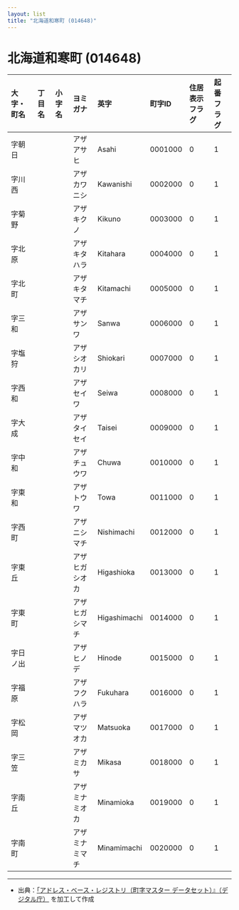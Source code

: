 ```yaml
---
layout: list
title: "北海道和寒町 (014648)"
---
```


# 北海道和寒町 (014648)

| 大字・町名 | 丁目名 | 小字名 | ヨミガナ | 英字 | 町字ID | 住居表示フラグ | 起番フラグ |
|:---|:---|:---|:---|:---|:---|:---|:---|
| 字朝日 |  |  | アザアサヒ | Asahi | 0001000 | 0 | 1 |
| 字川西 |  |  | アザカワニシ | Kawanishi | 0002000 | 0 | 1 |
| 字菊野 |  |  | アザキクノ | Kikuno | 0003000 | 0 | 1 |
| 字北原 |  |  | アザキタハラ | Kitahara | 0004000 | 0 | 1 |
| 字北町 |  |  | アザキタマチ | Kitamachi | 0005000 | 0 | 1 |
| 字三和 |  |  | アザサンワ | Sanwa | 0006000 | 0 | 1 |
| 字塩狩 |  |  | アザシオカリ | Shiokari | 0007000 | 0 | 1 |
| 字西和 |  |  | アザセイワ | Seiwa | 0008000 | 0 | 1 |
| 字大成 |  |  | アザタイセイ | Taisei | 0009000 | 0 | 1 |
| 字中和 |  |  | アザチュウワ | Chuwa | 0010000 | 0 | 1 |
| 字東和 |  |  | アザトウワ | Towa | 0011000 | 0 | 1 |
| 字西町 |  |  | アザニシマチ | Nishimachi | 0012000 | 0 | 1 |
| 字東丘 |  |  | アザヒガシオカ | Higashioka | 0013000 | 0 | 1 |
| 字東町 |  |  | アザヒガシマチ | Higashimachi | 0014000 | 0 | 1 |
| 字日ノ出 |  |  | アザヒノデ | Hinode | 0015000 | 0 | 1 |
| 字福原 |  |  | アザフクハラ | Fukuhara | 0016000 | 0 | 1 |
| 字松岡 |  |  | アザマツオカ | Matsuoka | 0017000 | 0 | 1 |
| 字三笠 |  |  | アザミカサ | Mikasa | 0018000 | 0 | 1 |
| 字南丘 |  |  | アザミナミオカ | Minamioka | 0019000 | 0 | 1 |
| 字南町 |  |  | アザミナミマチ | Minamimachi | 0020000 | 0 | 1 |

---

- 出典：[「アドレス・ベース・レジストリ（町字マスター データセット）』（デジタル庁）](https://www.digital.go.jp/policies/base_registry_address/) を加工して作成